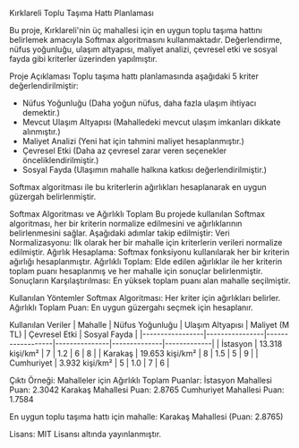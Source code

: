Kırklareli Toplu Taşıma Hattı Planlaması


Bu proje, Kırklareli'nin üç mahallesi için en uygun toplu taşıma hattını belirlemek amacıyla Softmax algoritmasını kullanmaktadır. 
Değerlendirme, nüfus yoğunluğu, ulaşım altyapısı, maliyet analizi, çevresel etki ve sosyal fayda gibi kriterler üzerinden yapılmıştır.


Proje Açıklaması
Toplu taşıma hattı planlamasında aşağıdaki 5 kriter değerlendirilmiştir:  
- Nüfus Yoğunluğu (Daha yoğun nüfus, daha fazla ulaşım ihtiyacı demektir.)  
- Mevcut Ulaşım Altyapısı (Mahalledeki mevcut ulaşım imkanları dikkate alınmıştır.)  
- Maliyet Analizi (Yeni hat için tahmini maliyet hesaplanmıştır.)  
- Çevresel Etki (Daha az çevresel zarar veren seçenekler önceliklendirilmiştir.)  
- Sosyal Fayda (Ulaşımın mahalle halkına katkısı değerlendirilmiştir.)  

Softmax algoritması ile bu kriterlerin ağırlıkları hesaplanarak en uygun güzergah belirlenmiştir.

Softmax Algoritması ve Ağırlıklı Toplam
Bu projede kullanılan Softmax algoritması, her bir kriterin normalize edilmesini ve ağırlıklarının belirlenmesini sağlar. 
Aşağıdaki adımlar takip edilmiştir:
Veri Normalizasyonu: İlk olarak her bir mahalle için kriterlerin verileri normalize edilmiştir.
Ağırlık Hesaplama: Softmax fonksiyonu kullanılarak her bir kriterin ağırlığı hesaplanmıştır.
Ağırlıklı Toplam: Elde edilen ağırlıklar ile her kriterin toplam puanı hesaplanmış ve her mahalle için sonuçlar belirlenmiştir.
Sonuçların Karşılaştırılması: En yüksek toplam puanı alan mahalle seçilmiştir.


Kullanılan Yöntemler
Softmax Algoritması: Her kriter için ağırlıkları belirler.
Ağırlıklı Toplam Puan: En uygun güzergahı seçmek için hesaplanır.


Kullanılan Veriler 
| Mahalle          | Nüfus Yoğunluğu | Ulaşım Altyapısı | Maliyet (M TL) | Çevresel Etki | Sosyal Fayda |
|-----------------|----------------|------------------|---------------|--------------|-------------|
| İstasyon       | 13.318 kişi/km² | 7                | 1.2           | 6            | 8           |
| Karakaş        | 19.653 kişi/km² | 8                | 1.5           | 5            | 9           |
| Cumhuriyet     | 3.932 kişi/km²  | 5                | 1.0           | 7            | 6           |


Çıktı Örneği:
Mahalleler için Ağırlıklı Toplam Puanlar:
İstasyon Mahallesi Puan: 2.3042
Karakaş Mahallesi Puan: 2.8765
Cumhuriyet Mahallesi Puan: 1.7584

En uygun toplu taşıma hattı için mahalle: Karakaş Mahallesi (Puan: 2.8765)


Lisans:
MIT Lisansı altında yayınlanmıştır.
